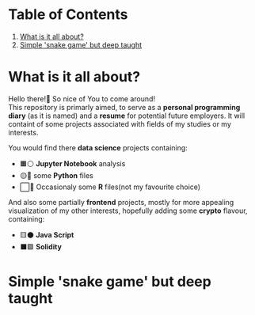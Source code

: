 # Table of Contents
1. [What is it all about?](#intro)
2. [Simple 'snake game' but deep taught](#project1)

# What is it all about?
Hello there!:wave: So nice of You to come around!  
This repository is primarly aimed, to serve as a **personal programming diary** (as it is named) and a **resume** for potential future employers. It will containt of some projects associated with fields of my studies or my interests.    

You would find there **data science** projects containing:  
* :orange_square::white_circle: **Jupyter Notebook** analysis  
* :yellow_circle::large_blue_circle: some **Python** files  
* :white_large_square::large_blue_circle: Occasionaly some **R** files(not my favourite choice)  

And also some partially **frontend** projects, mostly for more appealing visualization of my other interests, hopefully adding some **crypto** flavour, containing:
* :yellow_square::black_circle: **Java Script**
* :black_large_square::purple_square: **Solidity**

# Simple 'snake game' but deep taught

